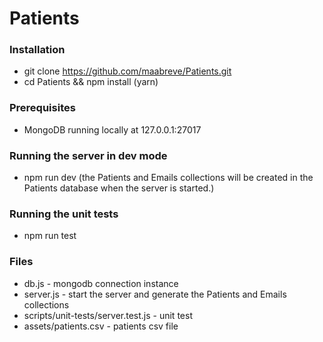 # Patients

### Installation
- git clone https://github.com/maabreve/Patients.git
- cd Patients && npm install (yarn)

### Prerequisites
- MongoDB running locally at 127.0.0.1:27017

### Running the server in dev mode
- npm run dev (the Patients and Emails collections will be created in the Patients database when the server is started.)

### Running the unit tests
- npm run test


### Files

- db.js - mongodb connection instance
- server.js - start the server and generate the Patients and Emails collections
- scripts/unit-tests/server.test.js - unit test
- assets/patients.csv - patients csv file
